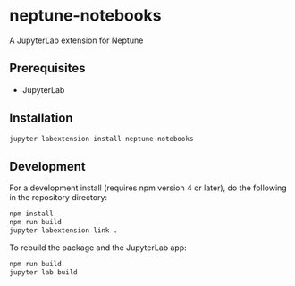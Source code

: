 # neptune-notebooks

A JupyterLab extension for Neptune


## Prerequisites

* JupyterLab

## Installation

```bash
jupyter labextension install neptune-notebooks
```

## Development

For a development install (requires npm version 4 or later), do the following in the repository directory:

```bash
npm install
npm run build
jupyter labextension link .
```

To rebuild the package and the JupyterLab app:

```bash
npm run build
jupyter lab build
```

